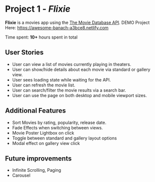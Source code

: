 # Project 1 - *Flixie*

**Flixie** is a movies app using the [The Movie Database API](http://docs.themoviedb.apiary.io/#).
DEMO Project Here: https://awesome-banach-a3bce8.netlify.com

Time spent: **10+** hours spent in total

## User Stories

- User can view a list of movies currently playing in theaters.
- User can show/hide details about each movie via standard or gallery view.
- User sees loading state while waiting for the API.
- User can refresh the movie list.
- User can search/filter the movie results via a search bar.
- User can use the page on both desktop and mobile viewport sizes.


## Additional Features
- Sort Movies by rating, popularity, release date.
- Fade Effects when switching between views.
- Movie Poster Lightbox on click
- Toggle between standard and gallery layout options
- Modal effect on gallery view click

## Future improvements
- Infinite Scrolling, Paging
- Carousel 
